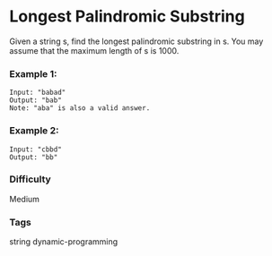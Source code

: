 # Longest Palindromic Substring

Given a string s, find the longest palindromic substring in s. You may assume
that the maximum length of s is 1000.

### Example 1:

```
Input: "babad"
Output: "bab"
Note: "aba" is also a valid answer.
```

### Example 2:

```
Input: "cbbd"
Output: "bb"
```

### Difficulty

Medium

### Tags

string dynamic-programming
